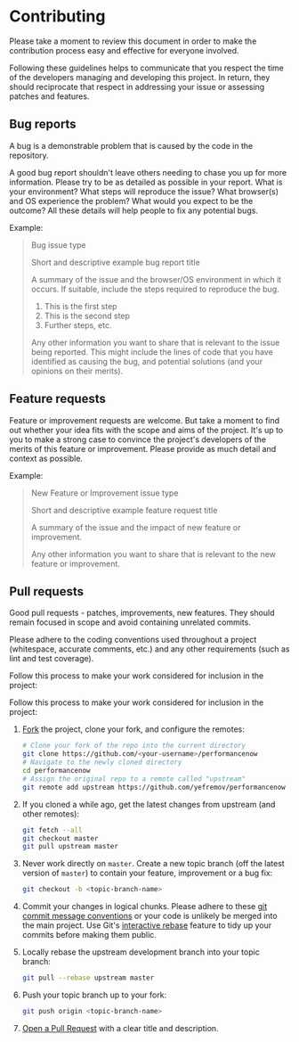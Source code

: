# Contributing
Please take a moment to review this document in order to make the contribution
process easy and effective for everyone involved.

Following these guidelines helps to communicate that you respect the time of
the developers managing and developing this project. In return, they should
reciprocate that respect in addressing your issue or assessing patches and
features.

## Bug reports
A bug is a demonstrable problem that is caused by the code in the repository.

A good bug report shouldn't leave others needing to chase you up for more
information. Please try to be as detailed as possible in your report. What is
your environment? What steps will reproduce the issue? What browser(s) and OS
experience the problem? What would you expect to be the outcome? All these
details will help people to fix any potential bugs.

Example:

> Bug issue type
>
> Short and descriptive example bug report title
>
> A summary of the issue and the browser/OS environment in which it occurs. If
> suitable, include the steps required to reproduce the bug.
>
> 1. This is the first step
> 2. This is the second step
> 3. Further steps, etc.
>
> Any other information you want to share that is relevant to the issue being
> reported. This might include the lines of code that you have identified as
> causing the bug, and potential solutions (and your opinions on their
> merits).

## Feature requests
Feature or improvement requests are welcome. But take a moment to find out
whether your idea fits with the scope and aims of the project. It's up to you
to make a strong case to convince the project's developers of the merits of
this feature or improvement. Please provide as much detail and context as
possible.

Example:

> New Feature or Improvement issue type
>
> Short and descriptive example feature request title
>
> A summary of the issue and the impact of new feature or improvement.
>
> Any other information you want to share that is relevant to the new feature
> or improvement.


## Pull requests
Good pull requests - patches, improvements, new features. They should remain
focused in scope and avoid containing unrelated commits.

Please adhere to the coding conventions used throughout a project (whitespace,
accurate comments, etc.) and any other requirements (such as lint and test
coverage).

Follow this process to make your work considered for inclusion in the project:

Follow this process to make your work considered for inclusion in the project:

1. [Fork](http://help.github.com/fork-a-repo/) the project, clone your fork,
   and configure the remotes:

   ```bash
   # Clone your fork of the repo into the current directory
   git clone https://github.com/<your-username>/performancenow
   # Navigate to the newly cloned directory
   cd performancenow
   # Assign the original repo to a remote called "upstream"
   git remote add upstream https://github.com/yefremov/performancenow
   ```

2. If you cloned a while ago, get the latest changes from upstream (and other
   remotes):

   ```bash
   git fetch --all
   git checkout master
   git pull upstream master
   ```

3. Never work directly on `master`. Create a new topic branch (off the latest
   version of `master`) to contain your feature, improvement or a bug fix:

   ```bash
   git checkout -b <topic-branch-name>
   ```

4. Commit your changes in logical chunks. Please adhere to these [git commit
   message conventions](http://tbaggery.com/2008/04/19/a-note-about-git-commit-messages.html)
   or your code is unlikely be merged into the main project. Use Git's
   [interactive rebase](https://help.github.com/articles/interactive-rebase)
   feature to tidy up your commits before making them public.

5. Locally rebase the upstream development branch into your topic branch:

   ```bash
   git pull --rebase upstream master
   ```

6. Push your topic branch up to your fork:

   ```bash
   git push origin <topic-branch-name>
   ```

7. [Open a Pull Request](https://help.github.com/articles/using-pull-requests/)
   with a clear title and description.
